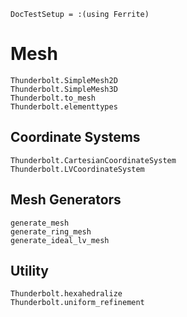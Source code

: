 ```@meta
DocTestSetup = :(using Ferrite)
```

# Mesh

```@docs
Thunderbolt.SimpleMesh2D
Thunderbolt.SimpleMesh3D
Thunderbolt.to_mesh
Thunderbolt.elementtypes
```

## Coordinate Systems

```@docs
Thunderbolt.CartesianCoordinateSystem
Thunderbolt.LVCoordinateSystem
```

## Mesh Generators

```@docs
generate_mesh
generate_ring_mesh
generate_ideal_lv_mesh
```

## Utility

```@docs
Thunderbolt.hexahedralize
Thunderbolt.uniform_refinement
```
